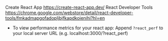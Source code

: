 Create React App <https://create-react-app.dev/>
React Developer Tools <https://chrome.google.com/webstore/detail/react-developer-tools/fmkadmapgofadopljbjfkapdkoienihi?hl=en>
* To view performance metrics for your react app: Append ```?react_perf``` to your local server URL (e.g. localhost:3000/?react_perf)
